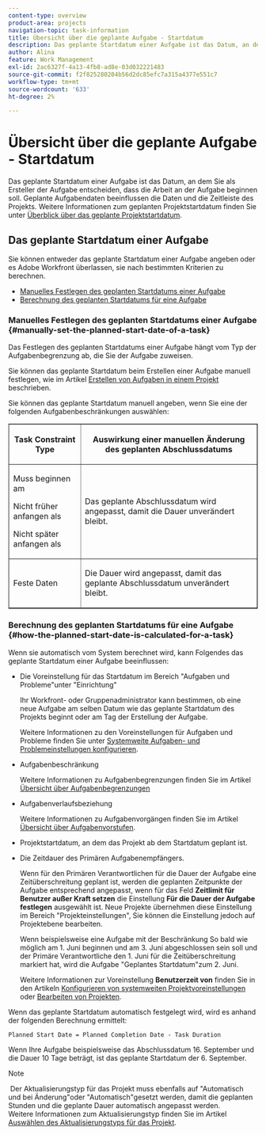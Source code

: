 ```yaml
---
content-type: overview
product-area: projects
navigation-topic: task-information
title: Übersicht über die geplante Aufgabe - Startdatum
description: Das geplante Startdatum einer Aufgabe ist das Datum, an dem Sie als Ersteller der Aufgabe entscheiden, dass die Arbeit an der Aufgabe beginnen soll. Geplante Aufgabendaten beeinflussen die Daten und die Zeitleiste des Projekts. Weitere Informationen zum geplanten Projektstartdatum finden Sie unter Übersicht über das geplante Projektstartdatum.
author: Alina
feature: Work Management
exl-id: 2ac6327f-4a13-4fb8-ad8e-03d032221483
source-git-commit: f2f825280204b56d2dc85efc7a315a4377e551c7
workflow-type: tm+mt
source-wordcount: '633'
ht-degree: 2%

---
```


# Übersicht über die geplante Aufgabe - Startdatum

Das geplante Startdatum einer Aufgabe ist das Datum, an dem Sie als Ersteller der Aufgabe entscheiden, dass die Arbeit an der Aufgabe beginnen soll. Geplante Aufgabendaten beeinflussen die Daten und die Zeitleiste des Projekts. Weitere Informationen zum geplanten Projektstartdatum finden Sie unter [Überblick über das geplante Projektstartdatum](../../../manage-work/projects/planning-a-project/project-planned-start-date.md).

## Das geplante Startdatum einer Aufgabe

Sie können entweder das geplante Startdatum einer Aufgabe angeben oder es Adobe Workfront überlassen, sie nach bestimmten Kriterien zu berechnen. 

* [Manuelles Festlegen des geplanten Startdatums einer Aufgabe](#manually-set-the-planned-start-date-of-a-task)
* [Berechnung des geplanten Startdatums für eine Aufgabe](#how-the-planned-start-date-is-calculated-for-a-task)

### Manuelles Festlegen des geplanten Startdatums einer Aufgabe {#manually-set-the-planned-start-date-of-a-task}

Das Festlegen des geplanten Startdatums einer Aufgabe hängt vom Typ der Aufgabenbegrenzung ab, die Sie der Aufgabe zuweisen. 

Sie können das geplante Startdatum beim Erstellen einer Aufgabe manuell festlegen, wie im Artikel [Erstellen von Aufgaben in einem Projekt](../../../manage-work/tasks/create-tasks/create-tasks-in-project.md) beschrieben.

Sie können das geplante Startdatum manuell angeben, wenn Sie eine der folgenden Aufgabenbeschränkungen auswählen: 

<table border="1" cellspacing="15" cellpadding="1"> 
 <col> 
 <col> 
 <thead> 
  <tr> 
   <th> <p><strong>Task Constraint Type</strong> </p> </th> 
   <th> <p><strong>Auswirkung einer manuellen Änderung des geplanten Abschlussdatums</strong> </p> </th> 
  </tr> 
 </thead> 
 <tbody> 
  <tr> 
   <td> <p>Muss beginnen am</p> <p>Nicht früher anfangen als</p> <p>Nicht später anfangen als</p> </td> 
   <td> <p><span class="s1">Das geplante Abschlussdatum wird angepasst, damit die Dauer unverändert bleibt.</span> </p> </td> 
  </tr> 
  <tr> 
   <td> <p>Feste Daten</p> </td> 
   <td> <p>Die Dauer wird angepasst, damit das geplante Abschlussdatum unverändert bleibt.</p> </td> 
  </tr> 
 </tbody> 
</table>

### Berechnung des geplanten Startdatums für eine Aufgabe {#how-the-planned-start-date-is-calculated-for-a-task}

Wenn sie automatisch vom System berechnet wird, kann Folgendes das geplante Startdatum einer Aufgabe beeinflussen:

* Die Voreinstellung für das Startdatum im Bereich &quot;Aufgaben und Probleme&quot;unter &quot;Einrichtung&quot;

  Ihr Workfront- oder Gruppenadministrator kann bestimmen, ob eine neue Aufgabe am selben Datum wie das geplante Startdatum des Projekts beginnt oder am Tag der Erstellung der Aufgabe.

  Weitere Informationen zu den Voreinstellungen für Aufgaben und Probleme finden Sie unter [Systemweite Aufgaben- und Problemeinstellungen konfigurieren](../../../administration-and-setup/set-up-workfront/configure-system-defaults/set-task-issue-preferences.md).

* Aufgabenbeschränkung

  Weitere Informationen zu Aufgabenbegrenzungen finden Sie im Artikel [Übersicht über Aufgabenbegrenzungen](../../../manage-work/tasks/task-constraints/task-constraint-overview.md)

* Aufgabenverlaufsbeziehung

  Weitere Informationen zu Aufgabenvorgängen finden Sie im Artikel [Übersicht über Aufgabenvorstufen](../../../manage-work/tasks/use-prdcssrs/predecessors-overview.md).

* Projektstartdatum, an dem das Projekt ab dem Startdatum geplant ist.
* Die Zeitdauer des Primären Aufgabenempfängers.

  Wenn für den Primären Verantwortlichen für die Dauer der Aufgabe eine Zeitüberschreitung geplant ist, werden die geplanten Zeitpunkte der Aufgabe entsprechend angepasst, wenn für das Feld **Zeitlimit für Benutzer außer Kraft setzen** die Einstellung **Für die Dauer der Aufgabe festlegen** ausgewählt ist. Neue Projekte übernehmen diese Einstellung im Bereich &quot;Projekteinstellungen&quot;, Sie können die Einstellung jedoch auf Projektebene bearbeiten.

  Wenn beispielsweise eine Aufgabe mit der Beschränkung So bald wie möglich am 1. Juni beginnen und am 3. Juni abgeschlossen sein soll und der Primäre Verantwortliche den 1. Juni für die Zeitüberschreitung markiert hat, wird die Aufgabe &quot;Geplantes Startdatum&quot;zum 2. Juni.

  Weitere Informationen zur Voreinstellung **Benutzerzeit von** finden Sie in den Artikeln [Konfigurieren von systemweiten Projektvoreinstellungen](../../../administration-and-setup/set-up-workfront/configure-system-defaults/set-project-preferences.md) oder [Bearbeiten von Projekten](../../../manage-work/projects/manage-projects/edit-projects.md).

Wenn das geplante Startdatum automatisch festgelegt wird, wird es anhand der folgenden Berechnung ermittelt: 

```
Planned Start Date = Planned Completion Date - Task Duration
```

Wenn Ihre Aufgabe beispielsweise das Abschlussdatum 16. September und die Dauer 10 Tage beträgt, ist das geplante Startdatum der 6. September.

>[!NOTE]
>
> Der Aktualisierungstyp für das Projekt muss ebenfalls auf &quot;Automatisch und bei Änderung&quot;oder &quot;Automatisch&quot;gesetzt werden, damit die geplanten Stunden und die geplante Dauer automatisch angepasst werden.\
>Weitere Informationen zum Aktualisierungstyp finden Sie im Artikel [Auswählen des Aktualisierungstyps für das Projekt](../../../manage-work/projects/manage-projects/select-project-update-type.md).

